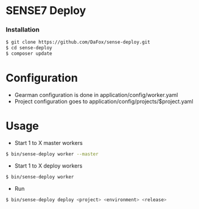 # SENSE7 Deploy #

### Installation ###

```bash
$ git clone https://github.com/DaFox/sense-deploy.git
$ cd sense-deploy
$ composer update
```

# Configuration #

* Gearman configuration is done in application/config/worker.yaml
* Project configuration goes to application/config/projects/$project.yaml

# Usage #

- Start 1 to X master workers

```bash
$ bin/sense-deploy worker --master
```

- Start 1 to X deploy workers

```bash
$ bin/sense-deploy worker
```

- Run

```bash
$ bin/sense-deploy deploy <project> <environment> <release>
```
